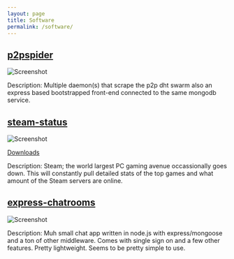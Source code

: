 ```yaml
---
layout: page
title: Software
permalink: /software/
---
```

## [p2pspider](https://github.com/thejordanprice/p2pspider)

![Screenshot](http://i.imgur.com/Qhae4So.jpg)

Description: Multiple daemon(s) that scrape the p2p dht swarm also an express based bootstrapped front-end connected to the same mongodb service.

## [steam-status](https://thejordanprice.github.io/steam-status)

![Screenshot](https://i.imgur.com/0MDPpOF.png)

[Downloads](https://github.com/thejordanprice/steam-status/releases)

Description: Steam; the world largest PC gaming avenue occassionally goes down. This will constantly pull detailed stats of the top games and what amount of the Steam servers are online.
    
## [express-chatrooms](https://github.com/thejordanprice/express-chatrooms)

![Screenshot](http://i.imgur.com/PD6HiYe.jpg)
 
Description: Muh small chat app written in node.js with express/mongoose and a ton of other middleware. Comes with single sign on and a few other features. Pretty lightweight. Seems to be pretty simple to use.
